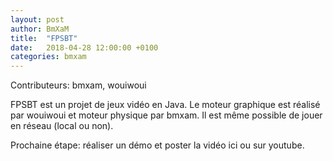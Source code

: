 ```yaml
---
layout: post
author: BmXaM
title:  "FPSBT"
date:   2018-04-28 12:00:00 +0100
categories: bmxam
---
```

Contributeurs: bmxam, wouiwoui

FPSBT est un projet de jeux vidéo en Java. Le moteur graphique est réalisé par wouiwoui et moteur physique par bmxam. Il est même possible de jouer en réseau (local ou non).

Prochaine étape: réaliser un démo et poster la vidéo ici ou sur youtube.
